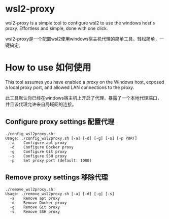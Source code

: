 # wsl2-proxy
wsl2-proxy is a simple tool to configure wsl2 to use the windows host's proxy. Effortless and simple, done with one click.

wsl2-proxy是一个配置wsl2使用windows宿主机代理的简单工具。轻松简单，一键搞定。

# How to use 如何使用
This tool assumes you have enabled a proxy on the Windows host, exposed a local proxy port, and allowed LAN connections to the proxy.

此工具默认你已经在windows宿主机上开启了代理，暴露了一个本地代理端口，并且该代理允许来自局域网的连接。

## Configure proxy settings 配置代理
```
./config_wsl2proxy.sh:
Usage: ./config_wsl2proxy.sh [-a] [-d] [-g] [-s] [-p PORT]
  -a    Configure apt proxy
  -d    Configure Docker proxy
  -g    Configure Git proxy
  -s    Configure SSH proxy
  -p    Set proxy port (default: 1080)
```

## Remove proxy settings 移除代理
```
./remove_wsl2proxy.sh:
Usage: ./remove_wsl2proxy.sh [-a] [-d] [-g] [-s]
  -a    Remove apt proxy
  -d    Remove Docker proxy
  -g    Remove Git proxy
  -s    Remove SSH proxy
```
